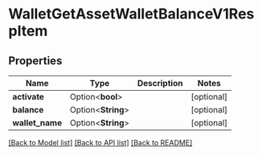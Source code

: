 # WalletGetAssetWalletBalanceV1RespItem

## Properties

Name | Type | Description | Notes
------------ | ------------- | ------------- | -------------
**activate** | Option<**bool**> |  | [optional]
**balance** | Option<**String**> |  | [optional]
**wallet_name** | Option<**String**> |  | [optional]

[[Back to Model list]](../README.md#documentation-for-models) [[Back to API list]](../README.md#documentation-for-api-endpoints) [[Back to README]](../README.md)


